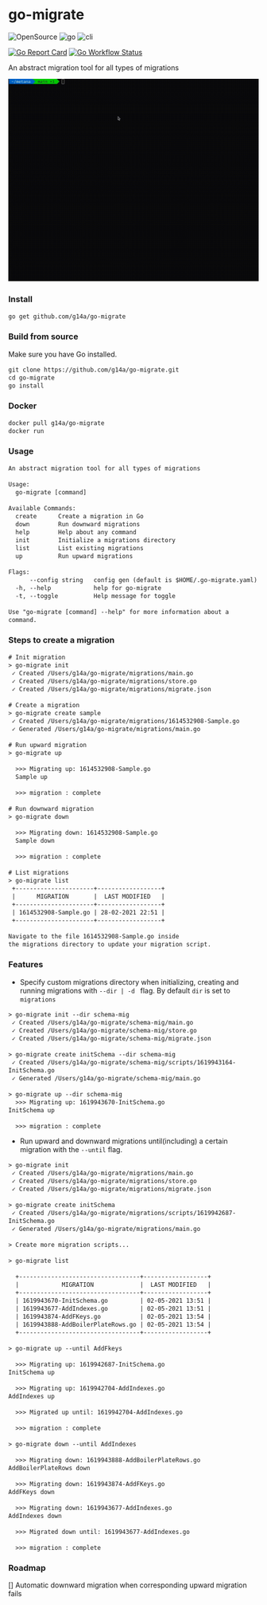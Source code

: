 # go-migrate

![OpenSource](https://img.shields.io/badge/Open%20Source-000000?style=for-the-badge&logo=github)
![go](https://img.shields.io/badge/-Written%20In%20Go-00add8?style=for-the-badge&logo=Go&logoColor=ffffff)
![cli](https://img.shields.io/badge/-Build%20for%20CLI-000000?style=for-the-badge&logo=Powershell&logoColor=ffffff)

[![Go Report Card](https://goreportcard.com/badge/github.com/g14a/go-migrate)](https://goreportcard.com/report/github.com/g14a/go-migrate)
[![Go Workflow Status](https://github.com/g14a/go-migrate/workflows/Go/badge.svg)](https://github.com/g14a/go-migrate/workflows/Go/badge.svg)

An abstract migration tool for all types of migrations

![demo.gif](https://github.com/g14a/go-migrate/blob/main/demo.gif)

### Install

```shell
go get github.com/g14a/go-migrate
```

### Build from source
Make sure you have Go installed.
```shell
git clone https://github.com/g14a/go-migrate.git
cd go-migrate
go install
```

### Docker
```shell
docker pull g14a/go-migrate
docker run 
```

### Usage
```shell
An abstract migration tool for all types of migrations

Usage:
  go-migrate [command]

Available Commands:
  create      Create a migration in Go
  down        Run downward migrations
  help        Help about any command
  init        Initialize a migrations directory
  list        List existing migrations
  up          Run upward migrations

Flags:
      --config string   config gen (default is $HOME/.go-migrate.yaml)
  -h, --help            help for go-migrate
  -t, --toggle          Help message for toggle

Use "go-migrate [command] --help" for more information about a command.
```

### Steps to create a migration

```shell
# Init migration
> go-migrate init
 ✓ Created /Users/g14a/go-migrate/migrations/main.go
 ✓ Created /Users/g14a/go-migrate/migrations/store.go
 ✓ Created /Users/g14a/go-migrate/migrations/migrate.json

# Create a migration
> go-migrate create sample
 ✓ Created /Users/g14a/go-migrate/migrations/1614532908-Sample.go
 ✓ Generated /Users/g14a/go-migrate/migrations/main.go
 
# Run upward migration
> go-migrate up

  >>> Migrating up: 1614532908-Sample.go
  Sample up

  >>> migration : complete

# Run downward migration
> go-migrate down
  
  >>> Migrating down: 1614532908-Sample.go
  Sample down

  >>> migration : complete

# List migrations
> go-migrate list
 +----------------------+------------------+
 |      MIGRATION       |  LAST MODIFIED   |
 +----------------------+------------------+
 | 1614532908-Sample.go | 28-02-2021 22:51 |
 +----------------------+------------------+

Navigate to the file 1614532908-Sample.go inside
the migrations directory to update your migration script.
```

### Features

* Specify custom migrations directory when initializing, creating and running migrations with ```--dir | -d ``` flag. By default ```dir``` is set to ```migrations```

```shell
> go-migrate init --dir schema-mig
 ✓ Created /Users/g14a/go-migrate/schema-mig/main.go
 ✓ Created /Users/g14a/go-migrate/schema-mig/store.go
 ✓ Created /Users/g14a/go-migrate/schema-mig/migrate.json

> go-migrate create initSchema --dir schema-mig
 ✓ Created /Users/g14a/go-migrate/schema-mig/scripts/1619943164-InitSchema.go
 ✓ Generated /Users/g14a/go-migrate/schema-mig/main.go
 
> go-migrate up --dir schema-mig
  >>> Migrating up: 1619943670-InitSchema.go
InitSchema up

  >>> migration : complete
```

* Run upward and downward migrations until(including) a certain migration with the ```--until``` flag.

```shell
> go-migrate init                                                                              
 ✓ Created /Users/g14a/go-migrate/migrations/main.go
 ✓ Created /Users/g14a/go-migrate/migrations/store.go
 ✓ Created /Users/g14a/go-migrate/migrations/migrate.json
 
> go-migrate create initSchema                                                                
 ✓ Created /Users/g14a/go-migrate/migrations/scripts/1619942687-InitSchema.go
 ✓ Generated /Users/g14a/go-migrate/migrations/main.go
 
> Create more migration scripts...

> go-migrate list

  +----------------------------------+------------------+
  |            MIGRATION             |  LAST MODIFIED   |
  +----------------------------------+------------------+
  | 1619943670-InitSchema.go         | 02-05-2021 13:51 |
  | 1619943677-AddIndexes.go         | 02-05-2021 13:51 |
  | 1619943874-AddFKeys.go           | 02-05-2021 13:54 |
  | 1619943888-AddBoilerPlateRows.go | 02-05-2021 13:54 |
  +----------------------------------+------------------+

> go-migrate up --until AddFkeys                                                                

  >>> Migrating up: 1619942687-InitSchema.go
InitSchema up

  >>> Migrating up: 1619942704-AddIndexes.go
AddIndexes up

  >>> Migrated up until: 1619942704-AddIndexes.go

  >>> migration : complete

> go-migrate down --until AddIndexes
  
  >>> Migrating down: 1619943888-AddBoilerPlateRows.go
AddBoilerPlateRows down

  >>> Migrating down: 1619943874-AddFKeys.go
AddFKeys down

  >>> Migrating down: 1619943677-AddIndexes.go
AddIndexes down

  >>> Migrated down until: 1619943677-AddIndexes.go

  >>> migration : complete
```

### Roadmap
[] Automatic downward migration when corresponding upward migration fails